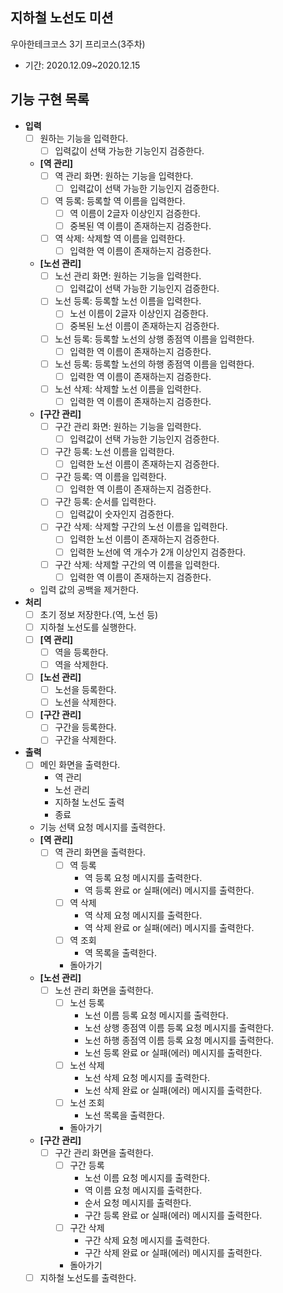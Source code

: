 ## 지하철 노선도 미션 
우아한테크코스 3기 프리코스(3주차)
* 기간: 2020.12.09~2020.12.15

## 기능 구현 목록
* **입력**
  + [ ] 원하는 기능을 입력한다.
    - [ ] 입력값이 선택 가능한 기능인지 검증한다.
  + **[역 관리]**
    - [ ] 역 관리 화면: 원하는 기능을 입력한다.
      - [ ] 입력값이 선택 가능한 기능인지 검증한다.
    - [ ] 역 등록: 등록할 역 이름을 입력한다.
      - [ ] 역 이름이 2글자 이상인지 검증한다.
      - [ ] 중복된 역 이름이 존재하는지 검증한다.
    - [ ] 역 삭제: 삭제할 역 이름을 입력한다.
      - [ ] 입력한 역 이름이 존재하는지 검증한다.
  + **[노선 관리]**
    - [ ] 노선 관리 화면: 원하는 기능을 입력한다.
      - [ ] 입력값이 선택 가능한 기능인지 검증한다.
    - [ ] 노선 등록: 등록할 노선 이름을 입력한다.
      - [ ] 노선 이름이 2글자 이상인지 검증한다.
      - [ ] 중복된 노선 이름이 존재하는지 검증한다.
    - [ ] 노선 등록: 등록할 노선의 상행 종점역 이름을 입력한다.
      - [ ] 입력한 역 이름이 존재하는지 검증한다.
    - [ ] 노선 등록: 등록할 노선의 하행 종점역 이름을 입력한다.
      - [ ] 입력한 역 이름이 존재하는지 검증한다.
    - [ ] 노선 삭제: 삭제할 노선 이름을 입력한다.
      - [ ] 입력한 역 이름이 존재하는지 검증한다.
  + **[구간 관리]**
    - [ ] 구간 관리 화면: 원하는 기능을 입력한다.
      - [ ] 입력값이 선택 가능한 기능인지 검증한다.
    - [ ] 구간 등록: 노선 이름을 입력한다.
      - [ ] 입력한 노선 이름이 존재하는지 검증한다.
    - [ ] 구간 등록: 역 이름을 입력한다.
      - [ ] 입력한 역 이름이 존재하는지 검증한다.
    - [ ] 구간 등록: 순서를 입력한다.
      - [ ] 입력값이 숫자인지 검증한다.
    - [ ] 구간 삭제: 삭제할 구간의 노선 이름을 입력한다.
      - [ ] 입력한 노선 이름이 존재하는지 검증한다.
      - [ ] 입력한 노선에 역 개수가 2개 이상인지 검증한다.
    - [ ] 구간 삭제: 삭제할 구간의 역 이름을 입력한다.
      - [ ] 입력한 역 이름이 존재하는지 검증한다.
  + 입력 값의 공백을 제거한다.
* **처리**
  + [ ] 초기 정보 저장한다.(역, 노선 등)
  + [ ] 지하철 노선도를 실행한다.
  + [ ] **[역 관리]**
    - [ ] 역을 등록한다.
    - [ ] 역을 삭제한다.
  + [ ] **[노선 관리]**
    - [ ] 노선을 등록한다.
    - [ ] 노선을 삭제한다.
  + [ ] **[구간 관리]**
    - [ ] 구간을 등록한다.
    - [ ] 구간을 삭제한다.
* **출력**
  + [ ] 메인 화면을 출력한다.
    - 역 관리
    - 노선 관리
    - 지하철 노선도 출력
    - 종료
  + 기능 선택 요청 메시지를 출력한다.
  + **[역 관리]**
    - [ ] 역 관리 화면을 출력한다.
      - [ ] 역 등록
        - 역 등록 요청 메시지를 출력한다.
        - 역 등록 완료 or 실패(에러) 메시지를 출력한다.
      - [ ] 역 삭제
        - 역 삭제 요청 메시지를 출력한다.
        - 역 삭제 완료 or 실패(에러) 메시지를 출력한다.
      - [ ] 역 조회
        - 역 목록을 출력한다.
      - 돌아가기
  + **[노선 관리]**
    - [ ] 노선 관리 화면을 출력한다.
      - [ ] 노선 등록
        - 노선 이름 등록 요청 메시지를 출력한다.
        - 노선 상행 종점역 이름 등록 요청 메시지를 출력한다.
        - 노선 하행 종점역 이름 등록 요청 메시지를 출력한다.
        - 노선 등록 완료 or 실패(에러) 메시지를 출력한다.
      - [ ] 노선 삭제
        - 노선 삭제 요청 메시지를 출력한다.
        - 노선 삭제 완료 or 실패(에러) 메시지를 출력한다.
      - [ ] 노선 조회
        - 노선 목록을 출력한다.
      - 돌아가기
  + **[구간 관리]**
    - [ ] 구간 관리 화면을 출력한다.
      - [ ] 구간 등록
        - 노선 이름 요청 메시지를 출력한다.
        - 역 이름 요청 메시지를 출력한다.
        - 순서 요청 메시지를 출력한다.
        - 구간 등록 완료 or 실패(에러) 메시지를 출력한다.
      - [ ] 구간 삭제
        - 구간 삭제 요청 메시지를 출력한다.
        - 구간 삭제 완료 or 실패(에러) 메시지를 출력한다.
      - 돌아가기
  + [ ] 지하철 노선도를 출력한다.